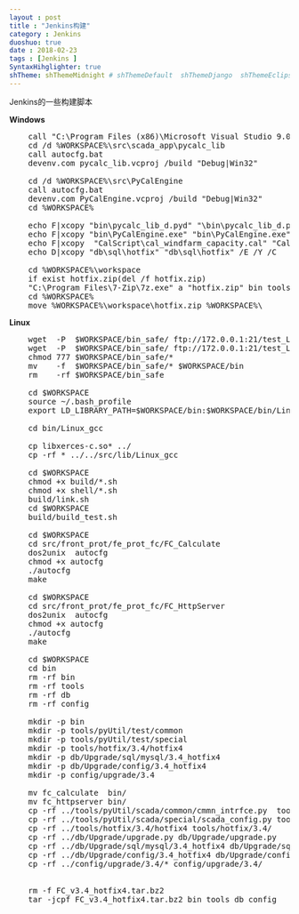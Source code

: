 ```yaml
---
layout : post
title : "Jenkins构建"
category : Jenkins
duoshuo: true
date : 2018-02-23
tags : [Jenkins ]
SyntaxHihglighter: true
shTheme: shThemeMidnight # shThemeDefault  shThemeDjango  shThemeEclipse  shThemeEmacs  shThemeFadeToGrey  shThemeMidnight  shThemeRDark
---
```


Jenkins的一些构建脚本

<!-- more -->

**Windows**

<pre class="brush: c; ">
	call "C:\Program Files (x86)\Microsoft Visual Studio 9.0\Common7\Tools\vsvars32.bat" x86
	cd /d %WORKSPACE%\src\scada_app\pycalc_lib
	call autocfg.bat
	devenv.com pycalc_lib.vcproj /build "Debug|Win32"

	cd /d %WORKSPACE%\src\PyCalEngine
	call autocfg.bat
	devenv.com PyCalEngine.vcproj /build "Debug|Win32"
	cd %WORKSPACE%

	echo F|xcopy "bin\pycalc_lib_d.pyd" "\bin\pycalc_lib_d.pyd" /E /Y /C
	echo F|xcopy "bin\PyCalEngine.exe" "bin\PyCalEngine.exe" /E /Y /C
	echo F|xcopy  "CalScript\cal_windfarm_capacity.cal" "CalScript\cal_windfarm_capacity.cal" /E /Y /C
	echo D|xcopy "db\sql\hotfix" "db\sql\hotfix" /E /Y /C

	cd %WORKSPACE%\workspace
	if exist hotfix.zip(del /f hotfix.zip)
	"C:\Program Files\7-Zip\7z.exe" a "hotfix.zip" bin tools db
	cd %WORKSPACE%
	move %WORKSPACE%\workspace\hotfix.zip %WORKSPACE%\
</pre>

**Linux**


<pre class="brush: c; ">
	wget  -P  $WORKSPACE/bin_safe/ ftp://172.0.0.1:21/test_Linux/bin/* --ftp-user=test --ftp-password=test
	wget  -P  $WORKSPACE/bin_safe/ ftp://172.0.0.1:21/test_Linux/bin/* --ftp-user=test --ftp-password=test
	chmod 777 $WORKSPACE/bin_safe/*
	mv    -f  $WORKSPACE/bin_safe/* $WORKSPACE/bin
	rm    -rf $WORKSPACE/bin_safe

	cd $WORKSPACE
	source ~/.bash_profile
	export LD_LIBRARY_PATH=$WORKSPACE/bin:$WORKSPACE/bin/Linux_gcc:$LD_LIBRARY_PATH

	cd bin/Linux_gcc

	cp libxerces-c.so* ../
	cp -rf * ../../src/lib/Linux_gcc

	cd $WORKSPACE
	chmod +x build/*.sh
	chmod +x shell/*.sh
	build/link.sh
	cd $WORKSPACE
	build/build_test.sh

	cd $WORKSPACE
	cd src/front_prot/fe_prot_fc/FC_Calculate
	dos2unix  autocfg 
	chmod +x autocfg
	./autocfg
	make

	cd $WORKSPACE
	cd src/front_prot/fe_prot_fc/FC_HttpServer
	dos2unix  autocfg 
	chmod +x autocfg
	./autocfg
	make

	cd $WORKSPACE
	cd bin
	rm -rf bin
	rm -rf tools
	rm -rf db
	rm -rf config

	mkdir -p bin
	mkdir -p tools/pyUtil/test/common
	mkdir -p tools/pyUtil/test/special
	mkdir -p tools/hotfix/3.4/hotfix4
	mkdir -p db/Upgrade/sql/mysql/3.4_hotfix4
	mkdir -p db/Upgrade/config/3.4_hotfix4
	mkdir -p config/upgrade/3.4

	mv fc_calculate  bin/
	mv fc_httpserver bin/
	cp -rf ../tools/pyUtil/scada/common/cmmn_intrfce.py  tools/pyUtil/scada/common/cmmn_intrfce.py
	cp -rf ../tools/pyUtil/scada/special/scada_config.py tools/pyUtil/scada/special/scada_config.py
	cp -rf ../tools/hotfix/3.4/hotfix4 tools/hotfix/3.4/
	cp -rf ../db/Upgrade/upgrade.py db/Upgrade/upgrade.py
	cp -rf ../db/Upgrade/sql/mysql/3.4_hotfix4 db/Upgrade/sql/mysql/
	cp -rf ../db/Upgrade/config/3.4_hotfix4 db/Upgrade/config/
	cp -rf ../config/upgrade/3.4/* config/upgrade/3.4/


	rm -f FC_v3.4_hotfix4.tar.bz2
	tar -jcpf FC_v3.4_hotfix4.tar.bz2 bin tools db config

</pre>

